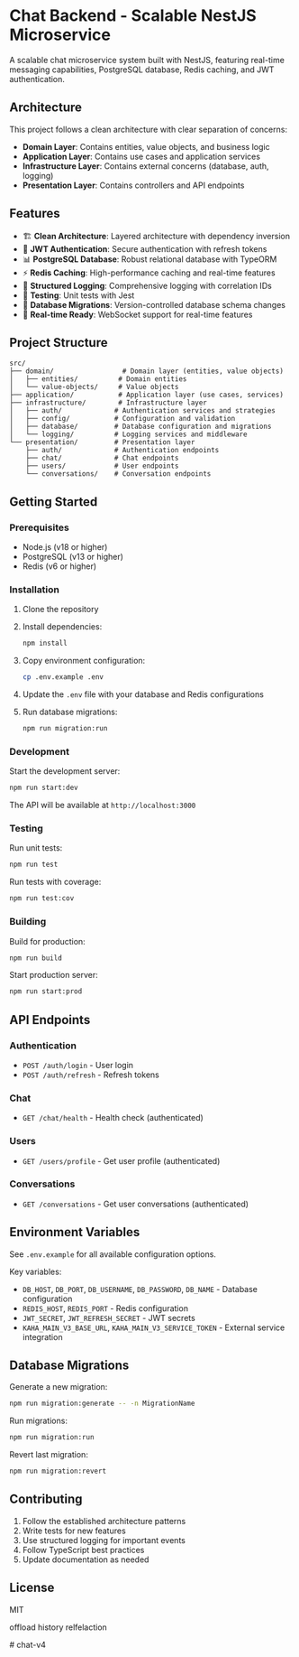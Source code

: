 # Chat Backend - Scalable NestJS Microservice

A scalable chat microservice system built with NestJS, featuring real-time messaging capabilities, PostgreSQL database, Redis caching, and JWT authentication.

## Architecture

This project follows a clean architecture with clear separation of concerns:

- **Domain Layer**: Contains entities, value objects, and business logic
- **Application Layer**: Contains use cases and application services
- **Infrastructure Layer**: Contains external concerns (database, auth, logging)
- **Presentation Layer**: Contains controllers and API endpoints

## Features

- 🏗️ **Clean Architecture**: Layered architecture with dependency inversion
- 🔐 **JWT Authentication**: Secure authentication with refresh tokens
- 📊 **PostgreSQL Database**: Robust relational database with TypeORM
- ⚡ **Redis Caching**: High-performance caching and real-time features
- 📝 **Structured Logging**: Comprehensive logging with correlation IDs
- 🧪 **Testing**: Unit tests with Jest
- 🔄 **Database Migrations**: Version-controlled database schema changes
- 📡 **Real-time Ready**: WebSocket support for real-time features

## Project Structure

```
src/
├── domain/                 # Domain layer (entities, value objects)
│   ├── entities/          # Domain entities
│   └── value-objects/     # Value objects
├── application/           # Application layer (use cases, services)
├── infrastructure/        # Infrastructure layer
│   ├── auth/             # Authentication services and strategies
│   ├── config/           # Configuration and validation
│   ├── database/         # Database configuration and migrations
│   └── logging/          # Logging services and middleware
└── presentation/         # Presentation layer
    ├── auth/             # Authentication endpoints
    ├── chat/             # Chat endpoints
    ├── users/            # User endpoints
    └── conversations/    # Conversation endpoints
```

## Getting Started

### Prerequisites

- Node.js (v18 or higher)
- PostgreSQL (v13 or higher)
- Redis (v6 or higher)

### Installation

1. Clone the repository
2. Install dependencies:
   ```bash
   npm install
   ```

3. Copy environment configuration:
   ```bash
   cp .env.example .env
   ```

4. Update the `.env` file with your database and Redis configurations

5. Run database migrations:
   ```bash
   npm run migration:run
   ```

### Development

Start the development server:
```bash
npm run start:dev
```

The API will be available at `http://localhost:3000`

### Testing

Run unit tests:
```bash
npm run test
```

Run tests with coverage:
```bash
npm run test:cov
```

### Building

Build for production:
```bash
npm run build
```

Start production server:
```bash
npm run start:prod
```

## API Endpoints

### Authentication
- `POST /auth/login` - User login
- `POST /auth/refresh` - Refresh tokens

### Chat
- `GET /chat/health` - Health check (authenticated)

### Users
- `GET /users/profile` - Get user profile (authenticated)

### Conversations
- `GET /conversations` - Get user conversations (authenticated)

## Environment Variables

See `.env.example` for all available configuration options.

Key variables:
- `DB_HOST`, `DB_PORT`, `DB_USERNAME`, `DB_PASSWORD`, `DB_NAME` - Database configuration
- `REDIS_HOST`, `REDIS_PORT` - Redis configuration
- `JWT_SECRET`, `JWT_REFRESH_SECRET` - JWT secrets
- `KAHA_MAIN_V3_BASE_URL`, `KAHA_MAIN_V3_SERVICE_TOKEN` - External service integration

## Database Migrations

Generate a new migration:
```bash
npm run migration:generate -- -n MigrationName
```

Run migrations:
```bash
npm run migration:run
```

Revert last migration:
```bash
npm run migration:revert
```

## Contributing

1. Follow the established architecture patterns
2. Write tests for new features
3. Use structured logging for important events
4. Follow TypeScript best practices
5. Update documentation as needed

## License

MIT

offload
history
relfelaction


#   c h a t - v 4  
 